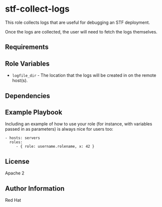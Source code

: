 stf-collect-logs
================

This role collects logs that are useful for debugging an STF deployment.

Once the logs are collected, the user will need to fetch the logs themselves.

Requirements
------------


Role Variables
--------------

* `logfile_dir` - The location that the logs will be created in on the remote host(s).

Dependencies
------------


Example Playbook
----------------

Including an example of how to use your role (for instance, with variables passed in as parameters) is always nice for users too:

    - hosts: servers
      roles:
         - { role: username.rolename, x: 42 }

License
-------

Apache 2

Author Information
------------------

Red Hat
